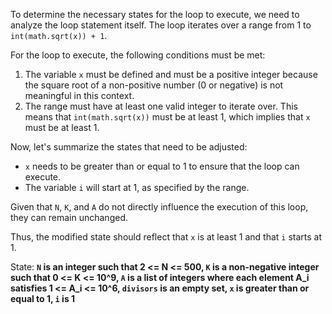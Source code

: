 To determine the necessary states for the loop to execute, we need to analyze the loop statement itself. The loop iterates over a range from 1 to `int(math.sqrt(x)) + 1`. 

For the loop to execute, the following conditions must be met:

1. The variable `x` must be defined and must be a positive integer because the square root of a non-positive number (0 or negative) is not meaningful in this context.
2. The range must have at least one valid integer to iterate over. This means that `int(math.sqrt(x))` must be at least 1, which implies that `x` must be at least 1.

Now, let's summarize the states that need to be adjusted:

- `x` needs to be greater than or equal to 1 to ensure that the loop can execute.
- The variable `i` will start at 1, as specified by the range.

Given that `N`, `K`, and `A` do not directly influence the execution of this loop, they can remain unchanged.

Thus, the modified state should reflect that `x` is at least 1 and that `i` starts at 1.

State: **`N` is an integer such that 2 <= N <= 500, `K` is a non-negative integer such that 0 <= K <= 10^9, `A` is a list of integers where each element A_i satisfies 1 <= A_i <= 10^6, `divisors` is an empty set, `x` is greater than or equal to 1, `i` is 1**